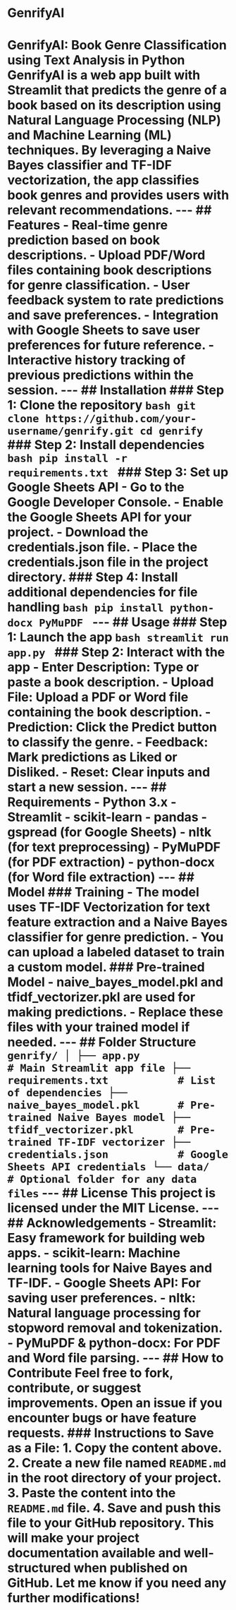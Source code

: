# GenrifyAI
  # GenrifyAI: Book Genre Classification using Text Analysis in Python  **GenrifyAI** is a web app built with **Streamlit** that predicts the genre of a book based on its description using **Natural Language Processing (NLP)** and **Machine Learning (ML)** techniques. By leveraging a **Naive Bayes classifier** and **TF-IDF vectorization**, the app classifies book genres and provides users with relevant recommendations.  ---  ## Features - **Real-time genre prediction** based on book descriptions. - **Upload PDF/Word files** containing book descriptions for genre classification. - **User feedback system** to rate predictions and save preferences. - **Integration with Google Sheets** to save user preferences for future reference. - **Interactive history tracking** of previous predictions within the session.  ---  ## Installation  ### Step 1: **Clone the repository** ```bash git clone https://github.com/your-username/genrify.git cd genrify ```  ### Step 2: **Install dependencies** ```bash pip install -r requirements.txt ```  ### Step 3: **Set up Google Sheets API** -  Go to the Google Developer Console. -  Enable the **Google Sheets API** for your project. -  Download the **credentials.json** file. -  Place the **credentials.json** file in the project directory.  ### Step 4: **Install additional dependencies for file handling** ```bash pip install python-docx PyMuPDF ```  ---  ## Usage  ### Step 1: **Launch the app** ```bash streamlit run app.py ```  ### Step 2: **Interact with the app** - **Enter Description**: Type or paste a book description. - **Upload File**: Upload a PDF or Word file containing the book description. - **Prediction**: Click the **Predict** button to classify the genre. - **Feedback**: Mark predictions as **Liked** or **Disliked**. - **Reset**: Clear inputs and start a new session.  ---  ## Requirements - Python 3.x - Streamlit - scikit-learn - pandas - gspread (for Google Sheets) - nltk (for text preprocessing) - PyMuPDF (for PDF extraction) - python-docx (for Word file extraction)  ---  ## Model  ### **Training** -  The model uses **TF-IDF Vectorization** for text feature extraction and a **Naive Bayes classifier** for genre prediction. -  You can upload a labeled dataset to train a custom model.  ### **Pre-trained Model** -  **naive_bayes_model.pkl** and **tfidf_vectorizer.pkl** are used for making predictions. -  Replace these files with your trained model if needed.  ---  ## Folder Structure ``` genrify/ │ ├── app.py                    # Main Streamlit app file ├── requirements.txt           # List of dependencies ├── naive_bayes_model.pkl      # Pre-trained Naive Bayes model ├── tfidf_vectorizer.pkl       # Pre-trained TF-IDF vectorizer ├── credentials.json           # Google Sheets API credentials └── data/                      # Optional folder for any data files ```  ---  ## License  This project is licensed under the MIT License.  ---  ## Acknowledgements - **Streamlit**: Easy framework for building web apps. - **scikit-learn**: Machine learning tools for Naive Bayes and TF-IDF. - **Google Sheets API**: For saving user preferences. - **nltk**: Natural language processing for stopword removal and tokenization. - **PyMuPDF & python-docx**: For PDF and Word file parsing.  ---  ## How to Contribute Feel free to fork, contribute, or suggest improvements. Open an issue if you encounter bugs or have feature requests.  ### **Instructions to Save as a File**: 1. **Copy the content** above. 2. **Create a new file** named `README.md` in the root directory of your project. 3. **Paste the content** into the `README.md` file. 4. **Save** and **push** this file to your GitHub repository.  This will make your **project documentation** available and well-structured when published on GitHub.  Let me know if you need any further modifications!
